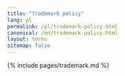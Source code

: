 ```yaml
---
title: "Trademark policy"
lang: pl
permalink: /pl/trademark-policy.html
canonical: /en/trademark-policy.html
layout: terms
sitemap: false
---
```


{% include pages/trademark.md %}
